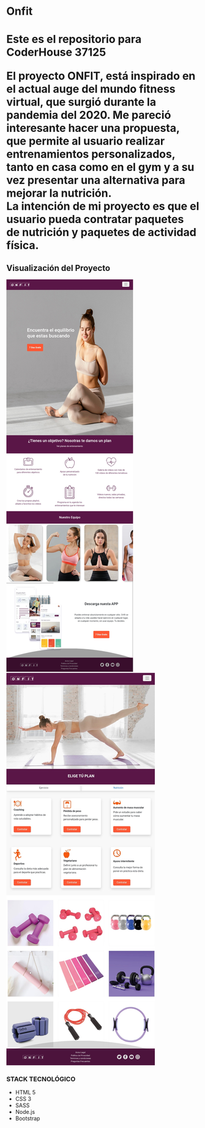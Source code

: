 <h1> Onfit <h1>
<p> Este es el repositorio para CoderHouse 37125 </p>
 
<p>El proyecto ONFIT, está inspirado en el actual auge del mundo fitness virtual, que surgió durante la pandemia del 2020. Me pareció interesante hacer una propuesta, que permite al usuario realizar entrenamientos personalizados, tanto en casa como en el gym y a su vez presentar una alternativa para mejorar la nutrición.
<br>
La intención de mi proyecto es que el usuario pueda contratar paquetes de nutrición y paquetes de actividad física.
</p>

<h2> Visualización del Proyecto </h2>
<img src="./img/20220817_133048.jpg">
<img src="./img/Screenshot_20220817-133137_Chrome.jpg">



<h3>STACK TECNOLÓGICO</h3>
    <ul> 
    <li> HTML 5</li>
    <li> CSS 3</li>
    <li> SASS</li>
    <li> Node.js </li>
    <li> Bootstrap </li>
    </ul>